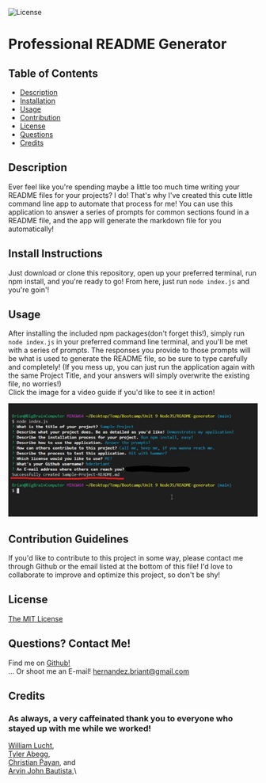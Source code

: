 
![License](https://img.shields.io/badge/license-MIT-blue)

# Professional README Generator 

## Table of Contents
- [Description](#Description)
- [Installation](#Install-Instructions)
- [Usage](#Usage)
- [Contribution](#Contribution-Guidelines)
- [License](#License)
- [Questions](#Questions?-Contact-Me!)
- [Credits](#Credits)

## Description
Ever feel like you're spending maybe a little too much time writing your README files for your projects?
I do! That's why I've created this cute little command line app to automate that process for me!
You can use this application to answer a series of prompts for common sections found in a README file,
and the app will generate the markdown file for you automatically!
  
## Install Instructions  
Just download or clone this repository, open up your preferred terminal, run npm install, and you're ready to go!
From here, just run `node index.js` and you're goin'!
  
## Usage  
After installing the included npm packages(don't forget this!), simply run `node index.js` in your preferred command line terminal,
and you'll be met with a series of prompts. The responses you provide to those prompts will be what is used to generate the README
file, so be sure to type carefully and completely!
(If you mess up, you can just run the application again with the same Project Title, and your answers will simply overwrite the
existing file, no worries!)  
Click the image for a video guide if you'd like to see it in action!

[![Demonstration of App usage](./assets/images/sampleimg.jpg)](https://youtu.be/nafN8PmA6A0)

  
## Contribution Guidelines  
If you'd like to contribute to this project in some way, please contact me through Github or the email listed at the bottom 
of this file! I'd love to collaborate to improve and optimize this project, so don't be shy!

## License 
[The MIT License](https://opensource.org/licenses/MIT)

## Questions? Contact Me!
Find me on [Github!](https://github.com/hdezbriant)  
... Or shoot me an E-mail! <hernandez.briant@gmail.com>  

## Credits
### As always, a very caffeinated thank you to everyone who stayed up with me while we worked!    
[William Lucht](https://github.com/d606n6k),\
[Tyler Abegg](https://github.com/UnDuhDuhSea),\
[Christian Payan](https://github.com/chrispayan), and\
[Arvin John Bautista](https://github.com/irvinek01),\
